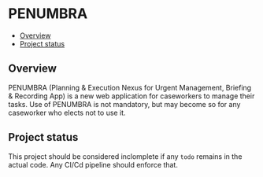 # PENUMBRA

- [Overview](#overview)
- [Project status](#project-status)

## Overview

PENUMBRA (Planning & Execution Nexus for Urgent Management, Briefing & Recording App) is a new web application for caseworkers to manage their tasks. Use of PENUMBRA is not mandatory, but may become so for any caseworker who elects not to use it.

## Project status

This project should be considered inclomplete if any `todo` remains in the actual code. Any CI/Cd pipeline should enforce that.
